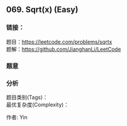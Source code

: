 ## 069. Sqrt(x) (Easy)

### **链接**：
题目：https://leetcode.com/problems/sqrtx  
题解：https://github.com/JianghanLi/LeetCode

### **题意**



### **分析**  
题目类别(Tags)：  
最优复杂度(Complexity)：  



作者: Yin
